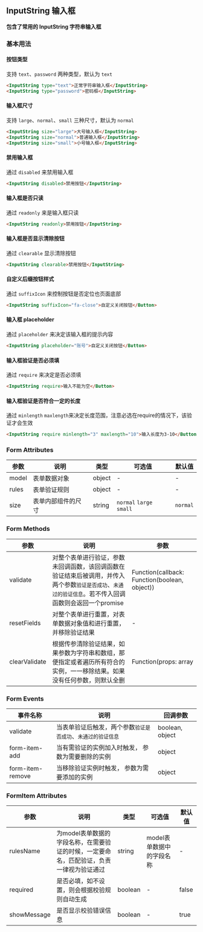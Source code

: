 ## InputString 输入框

**包含了常用的 InputString 字符串输入框**

### 基本用法

#### 按钮类型
支持 `text`、`password` 两种类型，默认为 `text`
```html
<InputString type="text">正常字符串输入框</InputString>
<InputString type="password">密码框</InputString>
```

#### 输入框尺寸
支持 `large`、`normal`、`small` 三种尺寸，默认为 `normal`
```html
<InputString size="large">大号输入框</InputString>
<InputString size="normal">普通输入框</InputString>
<InputString size="small">小号输入框</InputString>
```

#### 禁用输入框
通过 `disabled` 来禁用输入框
```html
<InputString disabled>禁用按钮</InputString>
```

#### 输入框是否只读
通过 `readonly` 来是输入框只读
```html
<InputString readonly>禁用按钮</InputString>
```

#### 输入框是否显示清除按钮
通过 `clearable` 显示清除按钮
```html
<InputString clearable>禁用按钮</InputString>
```

#### 自定义后缀按钮样式
通过 `suffixIcon` 来控制按钮是否定位也页面底部
```html
<InputString suffixIcon="fa-close">自定义关闭按钮</Button>
```
#### 输入框 placeholder
通过 `placeholder` 来决定该输入框的提示内容
```html
<InputString placeholder="账号">自定义关闭按钮</Button>
```

#### 输入框验证是否必须填
通过 `require` 来决定是否必须填
```html
<InputString require>输入不能为空</Button>
```

#### 输入框验证是否符合一定的长度
通过 `minlength` `maxlength`来决定长度范围，注意必选在require的情况下，该验证才会生效
```html
<InputString require minlength="3" maxlength="10">输入长度为3-10</Button>
```

### Form Attributes

| 参数      | 说明    | 类型      | 可选值       | 默认值   |
|---------- |-------- |---------- |-------------  |-------- |
| model  | 表单数据对象    | object  | - | - |
| rules | 表单验证规则    | object   | - | - |
| size | 表单内部组件的尺寸 | string   | `normal` `large` `small` | `normal` |

### Form Methods

| 参数      | 说明    | 参数      |
|---------- |-------- |---------- |
| validate  | 对整个表单进行验证，参数未回调函数，该回调函数在验证结束后被调用，并传入两个参数`验证是否成功`、`未通过的验证信息`。若不传入回调函数则会返回一个promise    | Function(callback: Function(boolean, object))  |
| resetFields | 对整个表单进行重置，对表单数据对象值和进行重置，并移除验证结果    | -  |
| clearValidate | 根据传参清除验证结果，如果参数为字符串和数组，那便指定或者遍历所有符合的实例，一一移除结果。如果没有任何参数，则默认全删 | Function(props: array | string)   |

### Form Events

| 事件名称     | 说明    | 回调参数      |
|---------- |-------- |---------- |
|validate   |当表单验证后触发，两个参数`验证是否成功`、`未通过的验证信息`| boolean, object |
|form-item-add|当有需验证的实例加入时触发， 参数为需要删除的实例| object|
|form-item-remove|当移除验证实例时触发， 参数为需要添加的实例| object|

### FormItem Attributes

| 参数      | 说明    | 类型      | 可选值       | 默认值   |
|---------- |-------- |---------- |-------------  |-------- |
| rulesName  | 为model表单数据的字段名称，在需要验证的时候，一定要命名，匹配验证，负责一律视为验证通过    | string  | model表单数据中的字段名称 | - |
| required | 是否必填，如不设置，则会根据校验规则自动生成    | boolean   | - | false |
| showMessage | 是否显示校验错误信息 | boolean   | - | true |
